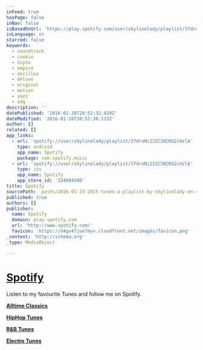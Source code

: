```yaml
---
inFeed: true
hasPage: false
inNav: false
isBasedOnUrl: 'https://play.spotify.com/user/skylinelady/playlist/37droNi222C30CRU2cHzlA?play=true&utm_source=open.spotify.com&utm_medium=open'
inLanguage: en
starred: false
keywords:
  - soundtrack
  - cookie
  - diplo
  - empire
  - skrillex
  - deluxe
  - original
  - motion
  - yazz
  - odg
description: ''
datePublished: '2016-01-28T20:52:32.429Z'
dateModified: '2016-01-28T20:52:30.133Z'
author: []
related: []
app_links:
  - url: 'spotify://user/skylinelady/playlist/37droNi222C30CRU2cHzlA'
    type: android
    app_name: Spotify
    package: com.spotify.music
  - url: 'spotify://user/skylinelady/playlist/37droNi222C30CRU2cHzlA'
    type: ios
    app_name: Spotify
    app_store_id: '324684580'
title: Spotify
sourcePath: _posts/2016-01-23-2015-tunes-a-playlist-by-skylinelady-on-spotify.md
published: true
authors: []
publisher:
  name: Spotify
  domain: play.spotify.com
  url: 'http://www.spotify.com/'
  favicon: 'https://d4gv47jue7myv.cloudfront.net/images/favicon.png'
_context: 'http://schema.org'
_type: MediaObject

---
```

# [Spotify][0]

Listen to my favourite Tunes and follow me on Spotify.

[**Alltime Classics**][1]

[**HipHop Tunes**][2]

[**R&B Tunes**][3]

[**Electro Tunes**][4]

[0]: https://play.spotify.com/user/skylinelady
[1]: https://play.spotify.com/user/skylinelady/playlist/2bYRcBtyYt4DBREWnEsxy8
[2]: https://play.spotify.com/user/skylinelady/playlist/0l23964oUbSOVAyozFjNAb
[3]: https://play.spotify.com/user/skylinelady/playlist/1QXOXOxWF4Zd4KjKoT1HWz
[4]: https://play.spotify.com/user/skylinelady/playlist/4J1aEN5b0gRupz73VdzBUd